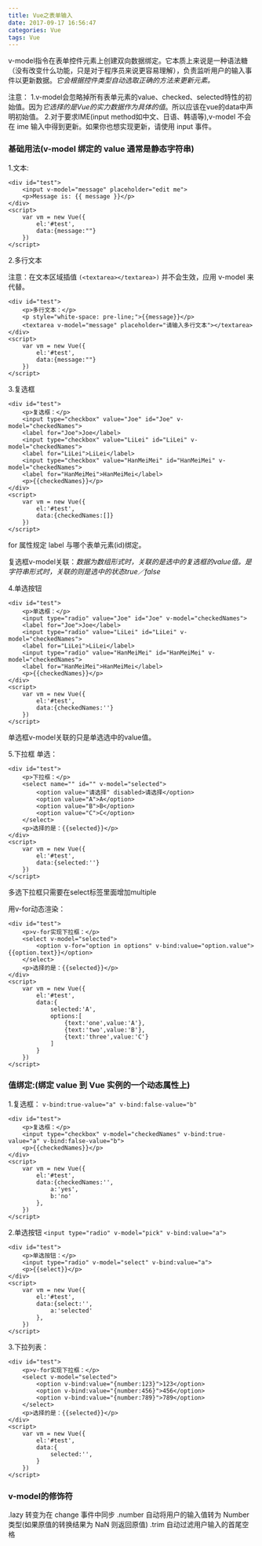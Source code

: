 ```yaml
---
title: Vue之表单输入
date: 2017-09-17 16:56:47
categories: Vue
tags: Vue
---
```

v-model指令在表单控件元素上创建双向数据绑定。它本质上来说是一种语法糖（没有改变什么功能，只是对于程序员来说更容易理解），负责监听用户的输入事件以更新数据。*它会根据控件类型自动选取正确的方法来更新元素。*

注意：
	1.v-model会忽略掉所有表单元素的value、checked、selected特性的初始值。因为*它选择的是Vue的实力数据作为具体的值*。所以应该在vue的data中声明初始值。
	2.对于要求IME(input method如中文、日语、韩语等),v-model 不会在 ime 输入中得到更新。如果你也想实现更新，请使用 input 事件。

### 基础用法(v-model 绑定的 value 通常是静态字符串)

1.文本:
	
	<div id="test">
        <input v-model="message" placeholder="edit me">
        <p>Message is: {{ message }}</p>
    </div>
    <script>
        var vm = new Vue({
            el:'#test',
            data:{message:""}
        })
    </script>	

 2.多行文本

注意：在文本区域插值 `(<textarea></textarea>)` 并不会生效，应用 v-model 来代替。

 	<div id="test">
        <p>多行文本：</p>
        <p style="white-space: pre-line;">{{message}}</p>
        <textarea v-model="message" placeholder="请输入多行文本"></textarea>
    </div>
    <script>
        var vm = new Vue({
            el:'#test',
            data:{message:""}
        })
    </script>

3.复选框

	<div id="test">
        <p>复选框：</p>
        <input type="checkbox" value="Joe" id="Joe" v-model="checkedNames">
        <label for="Joe">Joe</label>
        <input type="checkbox" value="LiLei" id="LiLei" v-model="checkedNames">
        <label for="LiLei">LiLei</label>
        <input type="checkbox" value="HanMeiMei" id="HanMeiMei" v-model="checkedNames">
        <label for="HanMeiMei">HanMeiMei</label>
        <p>{{checkedNames}}</p>
    </div>
    <script>
        var vm = new Vue({
            el:'#test',
            data:{checkedNames:[]}
        })
    </script>

for 属性规定 label 与哪个表单元素(id)绑定。

复选框v-model关联：*数据为数组形式时，关联的是选中的复选框的value值。是字符串形式时，关联的则是选中的状态true／false*

4.单选按钮

	<div id="test">
        <p>单选框：</p>
        <input type="radio" value="Joe" id="Joe" v-model="checkedNames">
        <label for="Joe">Joe</label>
        <input type="radio" value="LiLei" id="LiLei" v-model="checkedNames">
        <label for="LiLei">LiLei</label>
        <input type="radio" value="HanMeiMei" id="HanMeiMei" v-model="checkedNames">
        <label for="HanMeiMei">HanMeiMei</label>
        <p>{{checkedNames}}</p>
    </div>
    <script>
        var vm = new Vue({
            el:'#test',
            data:{checkedNames:''}
        })
    </script>

单选框v-model关联的只是单选选中的value值。    

5.下拉框
单选：

	<div id="test">
        <p>下拉框：</p>
        <select name="" id="" v-model="selected">
            <option value="请选择" disabled>请选择</option>
            <option value="A">A</option>
            <option value="B">B</option>
            <option value="C">C</option>
        </select>
        <p>选择的是：{{selected}}</p>
    </div>
    <script>
        var vm = new Vue({
            el:'#test',
            data:{selected:''}
        })
    </script>

多选下拉框只需要在select标签里面增加multiple

用v-for动态渲染：

	<div id="test">
        <p>v-for实现下拉框：</p>
        <select v-model="selected">
            <option v-for="option in options" v-bind:value="option.value">{{option.text}}</option>
        </select>
        <p>选择的是：{{selected}}</p>
    </div>
    <script>
        var vm = new Vue({
            el:'#test',
            data:{
                selected:'A',
                options:[
                    {text:'one',value:'A'},
                    {text:'two',value:'B'},
                    {text:'three',value:'C'}
                ]
            }
        })
    </script>  



### 值绑定:(绑定 value 到 Vue 实例的一个动态属性上)

1.复选框：
`v-bind:true-value="a" v-bind:false-value="b"`

	<div id="test">
        <p>复选框：</p>
        <input type="checkbox" v-model="checkedNames" v-bind:true-value="a" v-bind:false-value="b">
        <p>{{checkedNames}}</p>
    </div>
    <script>
        var vm = new Vue({
            el:'#test',
            data:{checkedNames:'',
                a:'yes',
                b:'no'
            },
        })
    </script>

2.单选按钮
`<input type="radio" v-model="pick" v-bind:value="a">`

	<div id="test">
        <p>单选按钮：</p>
        <input type="radio" v-model="select" v-bind:value="a">
        <p>{{select}}</p>
    </div>
    <script>
        var vm = new Vue({
            el:'#test',
            data:{select:'',
                a:'selected'
            },
        })
    </script>

3.下拉列表：

	<div id="test">
        <p>v-for实现下拉框：</p>
        <select v-model="selected">
            <option v-bind:value="{number:123}">123</option>
            <option v-bind:value="{number:456}">456</option>
            <option v-bind:value="{number:789}">789</option>
        </select>
        <p>选择的是：{{selected}}</p>
    </div>
    <script>
        var vm = new Vue({
            el:'#test',
            data:{
                selected:'',
            }
        })
    </script>

### v-model的修饰符

.lazy   转变为在 change 事件中同步
.number   自动将用户的输入值转为 Number 类型(如果原值的转换结果为 NaN 则返回原值)
.trim    自动过滤用户输入的首尾空格